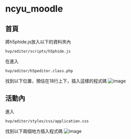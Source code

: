 # ncyu_moodle
## 首頁
將h5phide.js放入以下的資料夾內
```
hvp/editor/scripts/h5phide.js
```
在進入
```
hvp/editor/h5peditor.class.php
```
找到以下位置，預估在18行上下，插入這樣的程式碼
![image](https://hackmd.io/_uploads/HJ2QaP9LT.png)

## 活動內
進入
```
hvp/editor/styles/css/application.css
```
找到以下兩個地方插入程式碼
![image](https://hackmd.io/_uploads/SkJzCv9Ua.png)


